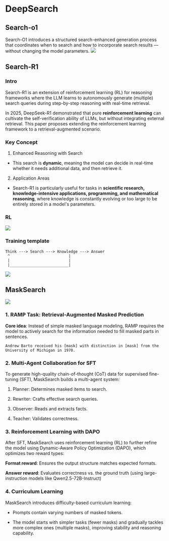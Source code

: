 # DeepSearch
## Search-o1
Search-O1 introduces a structured search-enhanced generation process that coordinates when to search and how to incorporate search results — without changing the model parameters.
![](image/1.png)

## Search-R1
### Intro
Search-R1 is an extension of reinforcement learning (RL) for reasoning frameworks where the LLM learns to autonomously generate (multiple) search queries during step-by-step reasoning with real-time retrieval.

In 2025, DeepSeek-R1 demonstrated that pure **reinforcement learning** can cultivate the self-verification ability of LLMs, but without integrating external retrieval. This paper proposes extending the reinforcement learning framework to a retrieval-augmented scenario.

### Key Concept
1. Enhanced Reasoning with Search
- This search is **dynamic**, meaning the model can decide in real-time whether it needs additional data, and then retrieve it.
2. Application Areas
- Search-R1 is particularly useful for tasks in **scientific research, knowledge-intensive applications, programming, and mathematical reasoning**, where knowledge is constantly evolving or too large to be entirely stored in a model's parameters.

### RL
![](image/2.png)
### Training template
```
Think ---> Search ---> Knowledge ---> Answer
 ^                          |
 |                          |
 |__________________________|
```
![](image/3.png)

## MaskSearch
![](image/4.png)

### 1. RAMP Task: Retrieval-Augmented Masked Prediction
**Core idea**: Instead of simple masked language modeling, RAMP requires the model to actively search for the information needed to fill masked parts in sentences.
```
Andrew Barto received his [mask] with distinction in [mask] from the University of Michigan in 1970.
```

### 2. Multi-Agent Collaboration for SFT
To generate high-quality chain-of-thought (CoT) data for supervised fine-tuning (SFT), MaskSearch builds a multi-agent system:

1. Planner: Determines masked items to search.

2. Rewriter: Crafts effective search queries.

3. Observer: Reads and extracts facts.

4. Teacher: Validates correctness.

### 3. Reinforcement Learning with DAPO
After SFT, MaskSearch uses reinforcement learning (RL) to further refine the model using Dynamic-Aware Policy Optimization (DAPO), which optimizes two reward types:

**Format reward**: Ensures the output structure matches expected formats.

**Answer reward**: Evaluates correctness vs. the ground truth (using large-instruction models like Qwen2.5-72B-Instruct)

### 4. Curriculum Learning
MaskSearch introduces difficulty-based curriculum learning:

- Prompts contain varying numbers of masked tokens.

- The model starts with simpler tasks (fewer masks) and gradually tackles more complex ones (multiple masks), improving stability and reasoning capability.
